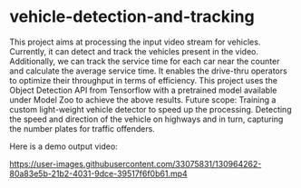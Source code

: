 # vehicle-detection-and-tracking
This project aims at processing the input video stream for vehicles. Currently, it can detect and track the vehicles present in the video. Additionally, we can track the service time for each car near the counter and calculate the average service time. It enables the drive-thru operators to optimize their throughput in terms of efficiency. This project uses the Object Detection API from Tensorflow with a pretrained model available under Model Zoo to achieve the above results. Future scope:
Training a custom light-weight vehicle detector to speed up the processing.
Detecting the speed and direction of the vehicle on highways and in turn, capturing the number plates for traffic offenders.


Here is a demo output video:


https://user-images.githubusercontent.com/33075831/130964262-80a83e5b-21b2-4031-9dce-39517f6f0b61.mp4

